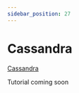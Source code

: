```yaml
---
sidebar_position: 27
---
```


# Cassandra

[Cassandra](https://cassandra.apache.org/)

Tutorial coming soon